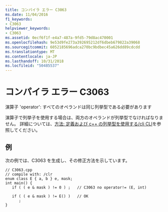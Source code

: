 ```yaml
---
title: コンパイラ エラー C3063
ms.date: 11/04/2016
f1_keywords:
- C3063
helpviewer_keywords:
- C3063
ms.assetid: 0ecf6f1f-e4a7-487a-9fd5-79d8ac470001
ms.openlocfilehash: 9e53d9fe273a392695212df6dbeb679822a39068
ms.sourcegitcommit: 6052185696adca270bc9bdbec45a626dd89cdcdd
ms.translationtype: MT
ms.contentlocale: ja-JP
ms.lasthandoff: 10/31/2018
ms.locfileid: "50485537"
---
```

# <a name="compiler-error-c3063"></a>コンパイラ エラー C3063

演算子 'operator': すべてのオペランドは同じ列挙型である必要があります

演算子で列挙子を使用する場合は、両方のオペランドが列挙型でなければなりません。 詳細については、[方法: 定義および c++ の列挙型を使用する/cli CLI](../../dotnet/how-to-define-and-consume-enums-in-cpp-cli.md)を参照してください。

## <a name="example"></a>例

次の例では、C3063 を生成し、その修正方法を示しています。

```
// C3063.cpp
// compile with: /clr
enum class E { a, b } e, mask;
int main() {
   if ( ( e & mask ) != 0 ) ;   // C3063 no operator!= (E, int)

   if ( ( e & mask ) != E() )   // OK
      ;
}
```